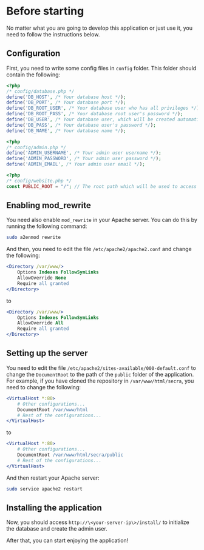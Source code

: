 # Before starting

No matter what you are going to develop this application or just use it, you need to follow the instructions below.

## Configuration

First, you need to write some config files in `config` folder. This folder should contain the following:

```php
<?php
/* config/database.php */
define('DB_HOST', /* Your database host */);
define('DB_PORT', /* Your database port */);
define('DB_ROOT_USER', /* Your database user who has all privileges */);
define('DB_ROOT_PASS', /* Your database root user's password */);
define('DB_USER', /* Your database user, which will be created automatically and then used by the application */);
define('DB_PASS', /* Your database user's password */);
define('DB_NAME', /* Your database name */);
```

```php
<?php
/* config/admin.php */
define('ADMIN_USERNAME', /* Your admin user username */);
define('ADMIN_PASSWORD', /* Your admin user password */);
define('ADMIN_EMAIL', /* Your admin user email */);
```

```php
<?php
/* config/website.php */
const PUBLIC_ROOT = "/"; // The root path which will be used to access the application in the browser, usually it is just '/' 
```

## Enabling mod_rewrite

You need also enable `mod_rewrite` in your Apache server. You can do this by running the following command:

```bash
sudo a2enmod rewrite
```

And then, you need to edit the file `/etc/apache2/apache2.conf` and change the following:

```apache
<Directory /var/www/>
    Options Indexes FollowSymLinks
    AllowOverride None
    Require all granted
</Directory>
```

to

```apache
<Directory /var/www/>
    Options Indexes FollowSymLinks
    AllowOverride All
    Require all granted
</Directory>
```

## Setting up the server

You need to edit the file `/etc/apache2/sites-available/000-default.conf` to change the `DocumentRoot` to the path of
the `public` folder of the application. For example, if you have cloned the repository in `/var/www/html/secra`, you
need to change the following:

```apache
<VirtualHost *:80>
    # Other configurations...
    DocumentRoot /var/www/html
    # Rest of the configurations...
</VirtualHost>
```

to

```apache
<VirtualHost *:80>
    # Other configurations...
    DocumentRoot /var/www/html/secra/public
    # Rest of the configurations...
</VirtualHost>
```

And then restart your Apache server:

```bash
sudo service apache2 restart
```

## Installing the application

Now, you should access `http://\<your-server-ip\>/install/` to initialize the database and create the admin user.

After that, you can start enjoying the application!
